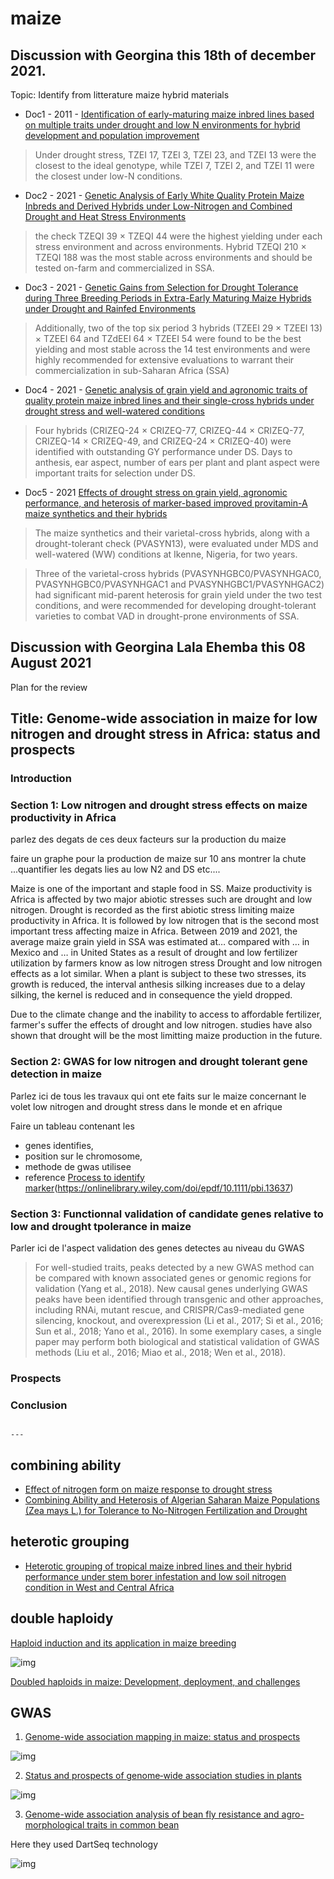 # maize


## Discussion with Georgina this 18th of december 2021.

Topic: Identify from litterature maize hybrid materials


- Doc1 - 2011 - [Identification of early-maturing maize inbred lines based on multiple traits under drought and low N environments for hybrid development and population improvement](https://cdnsciencepub.com/doi/pdf/10.4141/cjps2010-021) 

> Under drought stress, TZEI 17, TZEI 3, TZEI 23, and TZEI 13 were the closest to the ideal genotype, while TZEI 7, TZEI 2, and TZEI 11 were the closest under low-N conditions.


- Doc2 - 2021 - [Genetic Analysis of Early White Quality Protein Maize Inbreds and Derived Hybrids under Low-Nitrogen and Combined Drought and Heat Stress Environments](https://www.mdpi.com/2223-7747/10/12/2596/htm#app1-plants-10-02596)

> the check TZEQI 39 × TZEQI 44 were the highest yielding under each stress environment and across environments. Hybrid TZEQI 210 × TZEQI 188 was the most stable across environments and should be tested on-farm and commercialized in SSA.


- Doc3 - 2021 - [Genetic Gains from Selection for Drought Tolerance during Three Breeding Periods in Extra-Early Maturing Maize Hybrids under Drought and Rainfed Environments](https://www.mdpi.com/2073-4395/11/5/831/htm)

> Additionally, two of the top six period 3 hybrids (TZEEI 29 × TZEEI 13) × TZEEI 64 and TZdEEI 64 × TZEEI 54 were found to be the best yielding and most stable across the 14 test environments and were highly recommended for extensive evaluations to warrant their commercialization in sub-Saharan Africa (SSA)


- Doc4 - 2021 - [Genetic analysis of grain yield and agronomic traits of quality protein maize inbred lines and their single-cross hybrids under drought stress and well-watered conditions](https://www.sciencedirect.com/science/article/pii/S2405985421000276?casa_token=s6OxOytV3IkAAAAA:Df-CQ6Xv2oCHH8S84XJ3x3F_ns_Bfu0yHuEdQF1IVYL-uJMr7qW1jrVJR9CkN_G9Ay8_A-Q6CQ) 

> Four hybrids (CRIZEQ-24 × CRIZEQ-77, CRIZEQ-44 × CRIZEQ-77, CRIZEQ-14 × CRIZEQ-49, and CRIZEQ-24 × CRIZEQ-40) were identified with outstanding GY performance under DS. Days to anthesis, ear aspect, number of ears per plant and plant aspect were important traits for selection under DS.


- Doc5 - 2021 [Effects of drought stress on grain yield, agronomic performance, and heterosis of marker-based improved provitamin-A maize synthetics and their hybrids](https://www.tandfonline.com/doi/full/10.1080/15427528.2021.1949772?casa_token=uY3Yb-whD5kAAAAA%3A3QKcNpcRaSuHX6jOlFelrRLYXPY4RgG_0ENw_06IUBKWVVqAsJVtGBZzs3yw4w3U_aRqSwysqTcdgw)

> The maize synthetics and their varietal-cross hybrids, along with a drought-tolerant check (PVASYN13), were evaluated under MDS and well-watered (WW) conditions at Ikenne, Nigeria, for two years. 

> Three of the varietal-cross hybrids (PVASYNHGBC0/PVASYNHGAC0, PVASYNHGBC0/PVASYNHGAC1 and PVASYNHGBC1/PVASYNHGAC2) had significant mid-parent heterosis for grain yield under the two test conditions, and were recommended for developing drought-tolerant varieties to combat VAD in drought-prone environments of SSA.






## Discussion with Georgina Lala Ehemba this 08 August 2021


Plan for the review


## Title: Genome-wide association in maize for low nitrogen and drought stress in Africa: status and prospects


### Introduction






### Section 1: Low nitrogen and drought stress effects on maize productivity in Africa

parlez des degats de ces deux facteurs sur la production du maize

faire un graphe pour la production de maize sur 10 ans montrer la chute ...quantifier les degats lies au low N2 and DS  etc....

Maize is one of the important and staple food in SS. 
Maize productivity is Africa is affected by two major abiotic stresses such are drought and low nitrogen. Drought is recorded as the first abiotic stress limiting maize productivity in Africa. It is followed by low nitrogen that is the second most important tress affecting maize in Africa. Between 2019 and 2021, the average maize grain yield in SSA was estimated at… compared with … in Mexico and … in United States as a result of drought and low fertilizer utilization by farmers know as low nitrogen stress
Drought and low nitrogen effects as a lot similar. When a plant is subject to these two stresses, its growth is reduced, the interval anthesis silking increases due to a delay silking, the kernel is reduced and in consequence the yield dropped. 

Due to the climate change and the inability to access to affordable fertilizer, farmer's suffer the effects of drought and low nitrogen. studies have also shown that drought will be the most limitting maize production in the future.






### Section 2: GWAS for low nitrogen and drought tolerant gene detection in maize


Parlez ici de tous les travaux qui ont ete faits sur le maize concernant le volet low nitrogen and drought stress dans le monde et en afrique

Faire un tableau contenant les 
- genes identifies, 
- position sur le chromosome, 
- methode de gwas utilisee
- reference
[Process to identify marker](https://www.journalajbge.com/index.php/AJBGE/article/view/30095/56477)(https://onlinelibrary.wiley.com/doi/epdf/10.1111/pbi.13637)


### Section 3: Functionnal validation of candidate genes relative to low and drought tpolerance in maize

Parler ici de l'aspect validation  des genes detectes au niveau du GWAS


> For well-studied traits, peaks detected by a new GWAS method can be compared with known associated genes or genomic regions for validation (Yang et al., 2018). New causal genes underlying GWAS peaks have been identified through transgenic and other approaches, including RNAi, mutant rescue, and CRISPR/Cas9-mediated gene silencing, knockout, and overexpression (Li et al., 2017; Si et al., 2016; Sun et al., 2018; Yano et al., 2016). In some exemplary cases, a single paper may perform both biological and statistical validation of GWAS methods (Liu et al., 2016; Miao et al., 2018; Wen et al., 2018). 



### Prospects

### Conclusion




                                                                          ---




## combining ability
- [Effect of nitrogen form on maize response to drought stress](https://link.springer.com/article/10.1007/BF00012875)
- [Combining Ability and Heterosis of Algerian Saharan Maize Populations (Zea mays L.) for Tolerance to No-Nitrogen Fertilization and Drought](https://www.mdpi.com/2073-4395/11/3/492)

## heterotic grouping
- [Heterotic grouping of tropical maize inbred lines and their hybrid performance under stem borer infestation and low soil nitrogen condition in West and Central Africa](https://link.springer.com/article/10.1007/s10681-020-02739-y)

## double haploidy
[Haploid induction and its application in maize breeding](https://link.springer.com/article/10.1007/s11032-021-01204-5)


![img](https://media.springernature.com/full/springer-static/image/art%3A10.1007%2Fs11032-021-01204-5/MediaObjects/11032_2021_1204_Fig2_HTML.png?as=webp)


[Doubled haploids in maize: Development, deployment, and challenges](https://acsess.onlinelibrary.wiley.com/doi/abs/10.1002/csc2.20261)


## GWAS 

01. [Genome-wide association mapping in maize: status and prospects](https://link.springer.com/article/10.1007/s13205-021-02799-4)


![img](https://media.springernature.com/full/springer-static/image/art%3A10.1007%2Fs13205-021-02799-4/MediaObjects/13205_2021_2799_Fig1_HTML.png?as=webp)


02. [Status and prospects of genome‐wide association studies in plants](https://acsess.onlinelibrary.wiley.com/doi/full/10.1002/tpg2.20077)

![img](https://acsess.onlinelibrary.wiley.com/cms/asset/bbdc627f-9883-4f11-9e80-6a476d7a18e2/tpg220077-fig-0004-m.jpg)


03. [Genome-wide association analysis of bean fly resistance and agro-morphological traits in common bean](https://journals.plos.org/plosone/article?id=10.1371/journal.pone.0250729#sec002)


Here they used DartSeq technology

![img](https://journals.plos.org/plosone/article/figure/image?size=large&id=info:doi/10.1371/journal.pone.0250729.g004)
